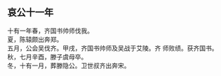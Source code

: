 ## 哀公十一年

十有一年春，齐国书帅师伐我。  
夏，陈辕颇出奔郑。  
五月，公会吴伐齐。甲戌，齐国书帅师及吴战于艾陵。齐
师败绩。获齐国书。  
秋，七月辛酉，滕子虞母卒。  
冬，十有一月，葬滕隐公。卫世叔齐出奔宋。  

